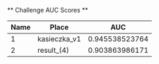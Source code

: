 ** Challenge AUC Scores **


|Name|Place|AUC|
|----|-----|---|
|1|kasieczka_v1|0.945538523764| 
|2|result_(4)|0.903863986171| 
